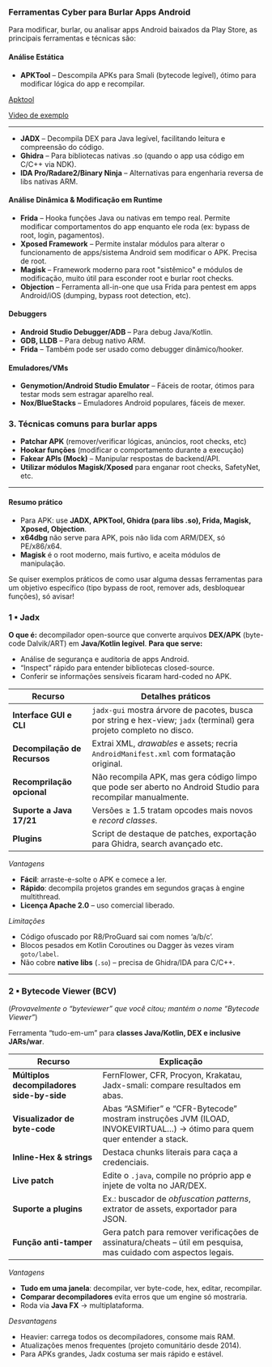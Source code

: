 ### **Ferramentas Cyber para Burlar Apps Android**

Para modificar, burlar, ou analisar apps Android baixados da Play Store, as principais ferramentas e técnicas são:

#### **Análise Estática**

* **APKTool** – Descompila APKs para Smali (bytecode legível), ótimo para modificar lógica do app e recompilar.

[Apktool](https://github.com/iBotPeaches/Apktool)

[Video de exemplo](https://www.youtube.com/watch?v=ozWZYFFl_fw) 

---

* **JADX** – Decompila DEX para Java legível, facilitando leitura e compreensão do código.
* **Ghidra** – Para bibliotecas nativas .so (quando o app usa código em C/C++ via NDK).
* **IDA Pro/Radare2/Binary Ninja** – Alternativas para engenharia reversa de libs nativas ARM.

#### **Análise Dinâmica & Modificação em Runtime**

* **Frida** – Hooka funções Java ou nativas em tempo real. Permite modificar comportamentos do app enquanto ele roda (ex: bypass de root, login, pagamentos).
* **Xposed Framework** – Permite instalar módulos para alterar o funcionamento de apps/sistema Android sem modificar o APK. Precisa de root.
* **Magisk** – Framework moderno para root "sistêmico" e módulos de modificação, muito útil para esconder root e burlar root checks.
* **Objection** – Ferramenta all-in-one que usa Frida para pentest em apps Android/iOS (dumping, bypass root detection, etc).

#### **Debuggers**

* **Android Studio Debugger/ADB** – Para debug Java/Kotlin.
* **GDB, LLDB** – Para debug nativo ARM.
* **Frida** – Também pode ser usado como debugger dinâmico/hooker.

#### **Emuladores/VMs**

* **Genymotion/Android Studio Emulator** – Fáceis de rootar, ótimos para testar mods sem estragar aparelho real.
* **Nox/BlueStacks** – Emuladores Android populares, fáceis de mexer.

### 3. **Técnicas comuns para burlar apps**

* **Patchar APK** (remover/verificar lógicas, anúncios, root checks, etc)
* **Hookar funções** (modificar o comportamento durante a execução)
* **Fakear APIs (Mock)** – Manipular respostas de backend/API.
* **Utilizar módulos Magisk/Xposed** para enganar root checks, SafetyNet, etc.

---

#### **Resumo prático**

* Para APK: use **JADX, APKTool, Ghidra (para libs .so), Frida, Magisk, Xposed, Objection**.
* **x64dbg** não serve para APK, pois não lida com ARM/DEX, só PE/x86/x64.
* **Magisk** é o root moderno, mais furtivo, e aceita módulos de manipulação.

Se quiser exemplos práticos de como usar alguma dessas ferramentas para um objetivo específico (tipo bypass de root, remover ads, desbloquear funções), só avisar!




























### 1 ▪ Jadx

**O que é:** decompilador open-source que converte arquivos **DEX/APK** (byte-code Dalvik/ART) em **Java/Kotlin legível**.
**Para que serve:**

* Análise de segurança e auditoria de apps Android.
* “Inspect” rápido para entender bibliotecas closed-source.
* Conferir se informações sensíveis ficaram hard-coded no APK.

| Recurso                      | Detalhes práticos                                                                                                   |
| ---------------------------- | ------------------------------------------------------------------------------------------------------------------- |
| **Interface GUI e CLI**      | `jadx-gui` mostra árvore de pacotes, busca por string e hex-view; `jadx` (terminal) gera projeto completo no disco. |
| **Decompilação de Recursos** | Extrai XML, *drawables* e assets; recria `AndroidManifest.xml` com formatação original.                             |
| **Recomprilação opcional**   | Não recompila APK, mas gera código limpo que pode ser aberto no Android Studio para recompilar manualmente.         |
| **Suporte a Java 17/21**     | Versões ≥ 1.5 tratam opcodes mais novos e *record classes*.                                                         |
| **Plugins**                  | Script de destaque de patches, exportação para Ghidra, search avançado etc.                                         |

*Vantagens*

* **Fácil**: arraste-e-solte o APK e comece a ler.
* **Rápido**: decompila projetos grandes em segundos graças à engine multithread.
* **Licença Apache 2.0** – uso comercial liberado.

*Limitações*

* Código ofuscado por R8/ProGuard sai com nomes ‘a/b/c’.
* Blocos pesados em Kotlin Coroutines ou Dagger às vezes viram `goto/label`.
* Não cobre **native libs** (`.so`) – precisa de Ghidra/IDA para C/C++.

---

### 2 ▪ Bytecode Viewer (BCV)

(*Provavelmente o “byteviewer” que você citou; mantém o nome “Bytecode Viewer”*)

Ferramenta “tudo-em-um” para **classes Java/Kotlin, DEX e inclusive JARs/war**.

| Recurso                                   | Explicação                                                                                                               |
| ----------------------------------------- | ------------------------------------------------------------------------------------------------------------------------ |
| **Múltiplos decompiladores side-by-side** | FernFlower, CFR, Procyon, Krakatau, Jadx-smali: compare resultados em abas.                                              |
| **Visualizador de byte-code**             | Abas “ASMifier” e “CFR-Bytecode” mostram instruções JVM (ILOAD, INVOKEVIRTUAL…) → ótimo para quem quer entender a stack. |
| **Inline-Hex & strings**                  | Destaca chunks literais para caça a credenciais.                                                                         |
| **Live patch**                            | Edite o `.java`, compile no próprio app e injete de volta no JAR/DEX.                                                    |
| **Suporte a plugins**                     | Ex.: buscador de *obfuscation patterns*, extrator de assets, exportador para JSON.                                       |
| **Função anti-tamper**                    | Gera patch para remover verificações de assinatura/cheats – útil em pesquisa, mas cuidado com aspectos legais.           |

*Vantagens*

* **Tudo em uma janela**: decompilar, ver byte-code, hex, editar, recompilar.
* **Comparar decompiladores** evita erros que um engine só mostraria.
* Roda via **Java FX** → multiplataforma.

*Desvantagens*

* Heavier: carrega todos os decompiladores, consome mais RAM.
* Atualizações menos frequentes (projeto comunitário desde 2014).
* Para APKs grandes, Jadx costuma ser mais rápido e estável.

